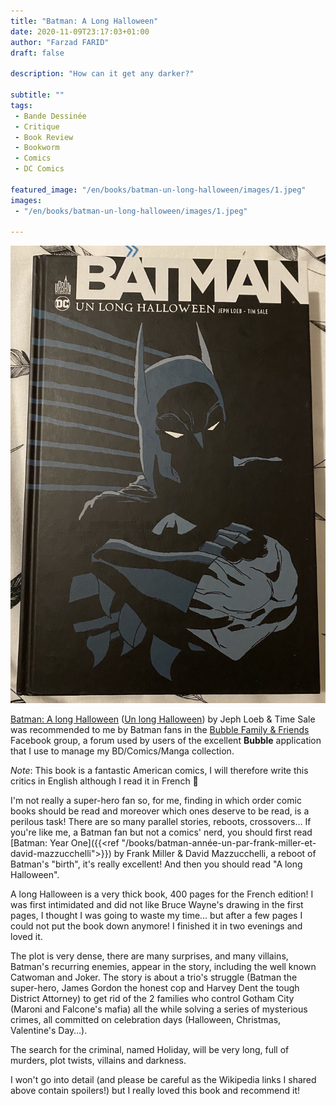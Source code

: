 ```yaml
---
title: "Batman: A Long Halloween"
date: 2020-11-09T23:17:03+01:00
author: "Farzad FARID"
draft: false

description: "How can it get any darker?"

subtitle: ""
tags:
 - Bande Dessinée
 - Critique
 - Book Review
 - Bookworm
 - Comics
 - DC Comics

featured_image: "/en/books/batman-un-long-halloween/images/1.jpeg" 
images:
 - "/en/books/batman-un-long-halloween/images/1.jpeg"

---
```


![image](images/1.jpeg#layoutTextWidth)

[Batman: A long Halloween](https://en.wikipedia.org/wiki/Batman:_The_Long_Halloween) ([Un long Halloween](https://fr.wikipedia.org/wiki/Batman_:_Un_long_Halloween>)) by Jeph Loeb & Time Sale was recommended to me by Batman fans in the [Bubble Family & Friends](https://www.facebook.com/groups/BubbleBD) Facebook group, a forum used by users of the excellent **Bubble** application that I use to manage my BD/Comics/Manga collection.

*Note*: This book is a fantastic American comics, I will therefore write this critics in English although I read it in French :slightly_smiling_face:  

I'm not really a super-hero fan so, for me, finding in which order comic books should be read and moreover which ones deserve to be read, is a perilous task! There are so many parallel stories, reboots, crossovers… If you're like me, a Batman fan but not a comics' nerd, you should first read [Batman: Year One]({{<ref "/books/batman-année-un-par-frank-miller-et-david-mazzucchelli">}}) by Frank Miller & David Mazzucchelli, a reboot of Batman's "birth", it's really excellent! And then you should read "A long Halloween".

A long Halloween is a very thick book, 400 pages for the French edition! I was first intimidated and did not like Bruce Wayne's drawing in the first pages, I thought I was going to waste my time… but after a few pages I could not put the book down anymore! I finished it in two evenings and loved it. 

The plot is very dense, there are many surprises, and many villains, Batman's recurring enemies, appear in the story, including the well known Catwoman and Joker. The story is about a trio's struggle (Batman the super-hero, James Gordon the honest cop and Harvey Dent the tough District Attorney) to get rid of the 2 families who control Gotham City (Maroni and Falcone's mafia) all the while solving a series of mysterious crimes, all committed on celebration days (Halloween, Christmas, Valentine's Day…).

The search for the criminal, named Holiday, will be very long, full of murders, plot twists, villains and darkness. 

I won't go into detail (and please be careful as the Wikipedia links I shared above contain spoilers!) but I really loved this book and recommend it! 
